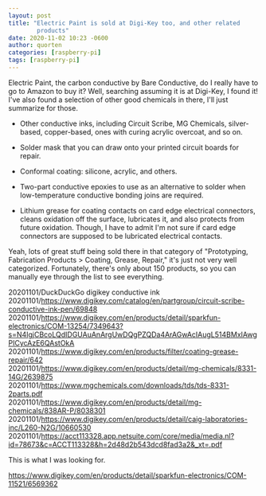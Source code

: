 ```yaml
---
layout: post
title: "Electric Paint is sold at Digi-Key too, and other related
        products"
date: 2020-11-02 10:23 -0600
author: quorten
categories: [raspberry-pi]
tags: [raspberry-pi]
---
```


Electric Paint, the carbon conductive by Bare Conductive, do I really
have to go to Amazon to buy it?  Well, searching assuming it is at
Digi-Key, I found it!  I've also found a selection of other good
chemicals in there, I'll just summarize for those.

* Other conductive inks, including Circuit Scribe, MG Chemicals,
  silver-based, copper-based, ones with curing acrylic overcoat, and
  so on.

* Solder mask that you can draw onto your printed circuit boards for
  repair.

* Conformal coating: silicone, acrylic, and others.

* Two-part conductive epoxies to use as an alternative to solder when
  low-temperature conductive bonding joins are required.

* Lithium grease for coating contacts on card edge electrical
  connectors, cleans oxidation off the surface, lubricates it, and
  also protects from future oxidation.  Though, I have to admit I'm
  not sure if card edge connectors are supposed to be lubricated
  electrical contacts.

Yeah, lots of great stuff being sold there in that category of
"Prototyping, Fabrication Products > Coating, Grease, Repair," it's
just not very well categorized.  Fortunately, there's only about 150
products, so you can manually eye through the list to see everything.

<!-- more -->

20201101/DuckDuckGo digikey conductive ink  
20201101/https://www.digikey.com/catalog/en/partgroup/circuit-scribe-conductive-ink-pen/69848  
20201101/https://www.digikey.com/en/products/detail/sparkfun-electronics/COM-13254/7349643?s=N4IgjCBcoLQdIDGUAuAnArgUwDQgPZQDa4ArAGwAcIAugL514BMxIAwgPICycAzE6QAstOkA  
20201101/https://www.digikey.com/en/products/filter/coating-grease-repair/642  
20201101/https://www.digikey.com/en/products/detail/mg-chemicals/8331-14G/2639875  
20201101/https://www.mgchemicals.com/downloads/tds/tds-8331-2parts.pdf  
20201101/https://www.digikey.com/en/products/detail/mg-chemicals/838AR-P/8038301  
20201101/https://www.digikey.com/en/products/detail/caig-laboratories-inc/L260-N2G/10660530  
20201101/https://acct113328.app.netsuite.com/core/media/media.nl?id=78673&c=ACCT113328&h=2d48d2b543dcd8fad3a2&_xt=.pdf

This is what I was looking for.

https://www.digikey.com/en/products/detail/sparkfun-electronics/COM-11521/6569362
